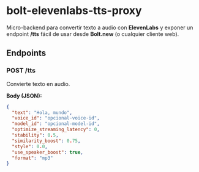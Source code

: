 # bolt-elevenlabs-tts-proxy

Micro-backend para convertir texto a audio con **ElevenLabs** y exponer un endpoint **/tts** fácil de usar desde **Bolt.new** (o cualquier cliente web).

## Endpoints

### POST /tts
Convierte texto en audio.

**Body (JSON):**
```json
{
  "text": "Hola, mundo",
  "voice_id": "opcional-voice-id",
  "model_id": "opcional-model-id",
  "optimize_streaming_latency": 0,
  "stability": 0.5,
  "similarity_boost": 0.75,
  "style": 0.0,
  "use_speaker_boost": true,
  "format": "mp3"
}
